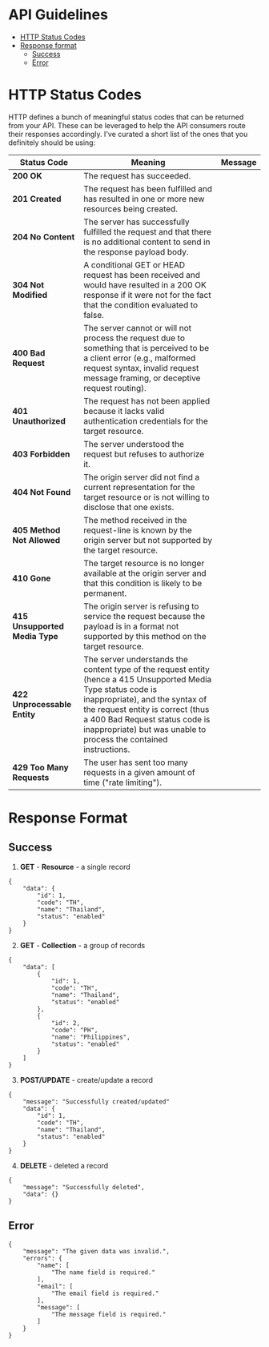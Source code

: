 # API Guidelines <!-- omit in toc -->

- [HTTP Status Codes](#http-status-codes)
- [Response format](#response-format)
  - [Success](#success)
  - [Error](#error)

# HTTP Status Codes 
HTTP defines a bunch of meaningful status codes that can be returned from your API. These can be leveraged to help the API consumers route their responses accordingly. I've curated a short list of the ones that you definitely should be using:

| Status Code | Meaning | Message |
|-------------|---------|---------|
| **200 OK** | The request has succeeded.|
| **201 Created** | The request has been fulfilled and has resulted in one or more new resources being created. |
| **204 No Content** | The server has successfully fulfilled the request and that there is no additional content to send in the response payload body. |
| **304 Not Modified** | A conditional GET or HEAD request has been received and would have resulted in a 200 OK response if it were not for the fact that the condition evaluated to false. |
| **400 Bad Request** | The server cannot or will not process the request due to something that is perceived to be a client error (e.g., malformed request syntax, invalid request message framing, or deceptive request routing). |
| **401 Unauthorized** | The request has not been applied because it lacks valid authentication credentials for the target resource. |
| **403 Forbidden** | The server understood the request but refuses to authorize it. |
| **404 Not Found** | The origin server did not find a current representation for the target resource or is not willing to disclose that one exists. |
| **405 Method Not Allowed** | The method received in the request-line is known by the origin server but not supported by the target resource. |
| **410 Gone** | The target resource is no longer available at the origin server and that this condition is likely to be permanent. |
| **415 Unsupported Media Type** | The origin server is refusing to service the request because the payload is in a format not supported by this method on the target resource. |
| **422 Unprocessable Entity** | The server understands the content type of the request entity (hence a 415 Unsupported Media Type status code is inappropriate), and the syntax of the request entity is correct (thus a 400 Bad Request status code is inappropriate) but was unable to process the contained instructions. |
| **429 Too Many Requests** | The user has sent too many requests in a given amount of time ("rate limiting"). |

# Response Format

## Success 

1. **GET** - **Resource** - a single record
```
{
    "data": {
        "id": 1,
        "code": "TH",
        "name": "Thailand",
        "status": "enabled"
    }
}
```

2. **GET** - **Collection** - a group of records
```
{
    "data": [
        {
            "id": 1,
            "code": "TH",
            "name": "Thailand",
            "status": "enabled"
        },
        {
            "id": 2,
            "code": "PH",
            "name": "Philippines",
            "status": "enabled"
        }
    ]
}
```

3. **POST/UPDATE** - create/update a record
```
{
    "message": "Successfully created/updated"
    "data": {
        "id": 1,
        "code": "TH",
        "name": "Thailand",
        "status": "enabled"
    }
}
```

4. **DELETE** - deleted a record
```
{
    "message": "Successfully deleted",
    "data": {}
}
```

## Error

```
{
    "message": "The given data was invalid.",
    "errors": {
        "name": [
            "The name field is required."
        ],
        "email": [
            "The email field is required."
        ],
        "message": [
            "The message field is required."
        ]
    }
}
```

